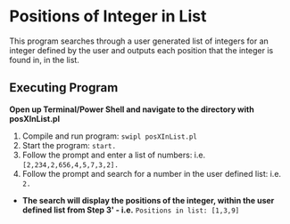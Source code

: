 # Positions of Integer in List
This program searches through a user generated list of integers for an integer defined by the user and outputs each position that the integer is found in, in the list.

## Executing Program
**Open up Terminal/Power Shell and navigate to the directory with posXInList.pl**
1. Compile and run program: ``` swipl posXInList.pl ```
2. Start the program: ``` start. ```
3. Follow the prompt and enter a list of numbers: i.e. ``` [2,234,2,656,4,5,7,3,2]. ```
4. Follow the prompt and search for a number in the user defined list: i.e. ``` 2. ```

* **The search will display the positions of the integer, within the user defined list from Step 3' - i.e.** ``` Positions in list: [1,3,9] ```
